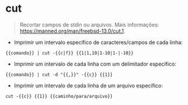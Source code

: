 # cut

> Recortar campos de stdin ou arquivos.
> Mais informações: <https://manned.org/man/freebsd-13.0/cut.1>.

- Imprimir um intervalo específico de caracteres/campos de cada linha:

`{{comando}} | cut -{{c|f}} {{1|1,10|1-10|1-|-10}}`

- Imprimir um intervalo de cada linha com um delimitador específico:

`{{comando}} | cut -d "{{,}}" -{{c}} {{1}}`

- Imprimir um intervalo de cada linha de um arquivo específico:

`cut -{{c}} {{1}} {{caminho/para/arquivo}}`
